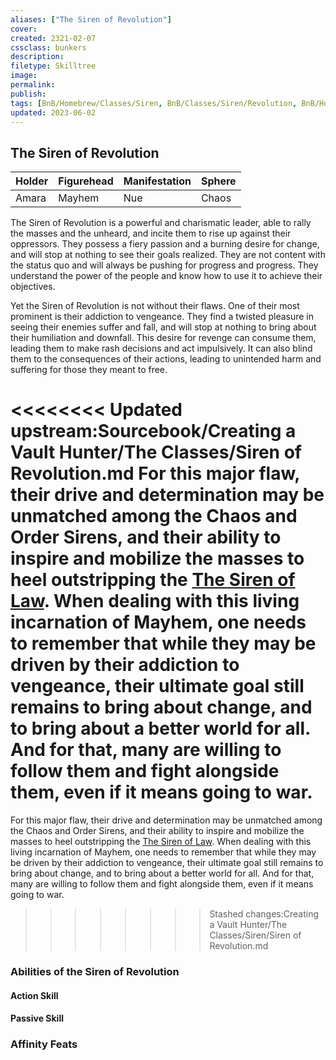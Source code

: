 ```yaml
---
aliases: ["The Siren of Revolution"]
cover: 
created: 2321-02-07
cssclass: bunkers
description: 
filetype: Skilltree 
image: 
permalink: 
publish: 
tags: [BnB/Homebrew/Classes/Siren, BnB/Classes/Siren/Revolution, BnB/Homebrew/WIP]
updated: 2023-06-02
---
```


## The Siren of Revolution

| Holder | Figurehead | Manifestation | Sphere |
|--------|------------|---------------|--------|
| Amara  | Mayhem     | Nue           | Chaos  |

The Siren of Revolution is a powerful and charismatic leader, able to rally the masses  and the unheard, and incite them to rise up against their oppressors. They possess a fiery passion and a burning desire for change, and will stop at nothing to see their goals realized. They are not content with the status quo and will always be pushing for progress and progress. They understand the power of the people and know how to use it to achieve their objectives.

Yet the Siren of Revolution is not without their flaws. One of their most prominent is their addiction to vengeance. They find a twisted pleasure in seeing their enemies suffer and fall, and will stop at nothing to bring about their humiliation and downfall. This desire for revenge can consume them, leading them to make rash decisions and act impulsively. It can also blind them to the consequences of their actions, leading to unintended harm and suffering for those they meant to free.

<<<<<<<< Updated upstream:Sourcebook/Creating a Vault Hunter/The Classes/Siren of Revolution.md
For this major flaw, their drive and determination may be unmatched among the Chaos and Order Sirens, and their ability to inspire and mobilize the masses to heel outstripping the [The Siren of Law](Github/Bunkers%20and%20Badasses/Sourcebook/Creating%20a%20Vault%20Hunter/The%20Classes/Siren%20of%20Law/Siren%20of%20Law.md). When dealing with this living incarnation of Mayhem, one needs to remember that while they may be driven by their addiction to vengeance, their ultimate goal still remains to bring about change, and to bring about a better world for all. And for that, many are willing to follow them and fight alongside them, even if it means going to war.
========
For this major flaw, their drive and determination may be unmatched among the Chaos and Order Sirens, and their ability to inspire and mobilize the masses to heel outstripping the [The Siren of Law](Compendium/BnB/Sourcebook%20Homebrews/Creating%20a%20Vault%20Hunter/The%20Classes/Siren/Siren%20of%20Law/Siren%20of%20Law.md). When dealing with this living incarnation of Mayhem, one needs to remember that while they may be driven by their addiction to vengeance, their ultimate goal still remains to bring about change, and to bring about a better world for all. And for that, many are willing to follow them and fight alongside them, even if it means going to war.
>>>>>>>> Stashed changes:Creating a Vault Hunter/The Classes/Siren/Siren of Revolution.md

### Abilities of the Siren of Revolution

#### Action Skill

#### Passive Skill

### Affinity Feats